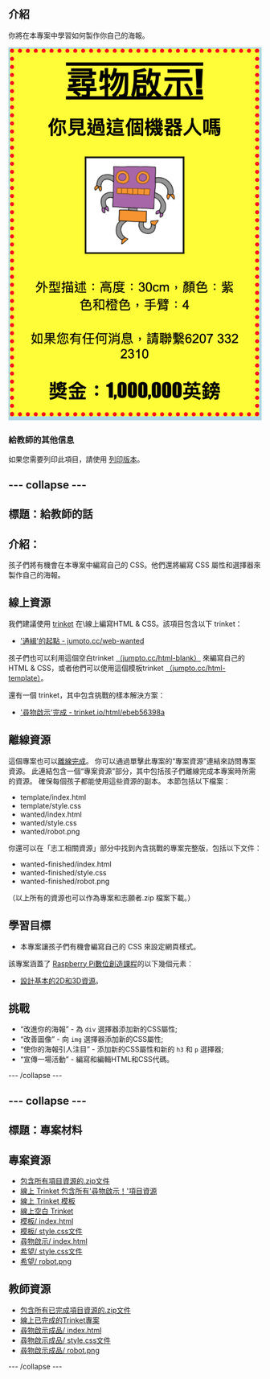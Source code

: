 ## 介紹

你將在本專案中學習如何製作你自己的海報。

![截圖](images/wanted-final.png)

### 給教師的其他信息

如果您需要列印此項目，請使用 [列印版本](https://projects.raspberrypi.org/en/projects/wanted/print)。

## \--- collapse \---

## 標題：給教師的話

## 介紹：

孩子們將有機會在本專案中編寫自己的 CSS。他們還將編寫 CSS 屬性和選擇器來製作自己的海報。

## 線上資源

我們建議使用 [trinket](https://trinket.io/) 在\線上編寫HTML & CSS。該項目包含以下 trinket：

* ['通緝'的起點 - jumpto.cc/web-wanted](http://jumpto.cc/web-wanted)

孩子們也可以利用這個空白trinket [（jumpto.cc/html-blank）](http://jumpto.cc/html-blank) 來編寫自己的HTML & CSS，或者他們可以使用這個模板trinket [（jumpto.cc/html-template）](http://jumpto.cc/html-template)。

還有一個 trinket，其中包含挑戰的樣本解決方案：

* ['尋物啟示'完成 - trinket.io/html/ebeb56398a](https://trinket.io/html/ebeb56398a)

## 離線資源

這個專案也可以[離線完成](https://rpf.io/html-offline)。 你可以通過單擊此專案的“專案資源”連結來訪問專案資源。 此連結包含一個“專案資源”部分，其中包括孩子們離線完成本專案時所需的資源。 確保每個孩子都能使用這些資源的副本。 本節包括以下檔案：

* template/index.html
* template/style.css
* wanted/index.html
* wanted/style.css
* wanted/robot.png

你還可以在「志工相關資源」部分中找到內含挑戰的專案完整版，包括以下文件：

* wanted-finished/index.html
* wanted-finished/style.css
* wanted-finished/robot.png

（以上所有的資源也可以作為專案和志願者.zip 檔案下載。）

## 學習目標

* 本專案讓孩子們有機會編寫自己的 CSS 來設定網頁樣式。

該專案涵蓋了 [Raspberry Pi數位創造課程](http://rpf.io/curriculum)的以下幾個元素：

* [設計基本的2D和3D資源](https://www.raspberrypi.org/curriculum/design/creator)。

## 挑戰

* “改進你的海報” - 為 `div` 選擇器添加新的CSS屬性;
* “改善圖像” - 向 `img` 選擇器添加新的CSS屬性;
* “使你的海報引人注目” - 添加新的CSS屬性和新的 `h3` 和 `p` 選擇器;
* “宣傳一場活動” - 編寫和編輯HTML和CSS代碼。

\--- /collapse \---

## \--- collapse \---

## 標題：專案材料

## 專案資源

* [包含所有項目資源的.zip文件](https://rpf.io/p/en/wanted-go)
* [線上 Trinket 包含所有'尋物啟示！'項目資源](http://jumpto.cc/web-wanted)
* [線上 Trinket 模板](http://jumpto.cc/trinket-template)
* [線上空白 Trinket](http://jumpto.cc/trinket-blank)
* [模板/ index.html](resources/template-index.html)
* [模板/ style.css文件](resources/template-style.css)
* [尋物啟示/ index.html](resources/wanted-index.html)
* [希望/ style.css文件](resources/wanted-style.css)
* [希望/ robot.png](resources/wanted-robot.png)

## 教師資源

* [包含所有已完成項目資源的.zip文件](https://rpf.io/p/en/wanted-go)
* [線上已完成的Trinket專案](https://trinket.io/html/ebeb56398a)
* [尋物啟示成品/ index.html](resources/wanted-finished-index.html)
* [尋物啟示成品/ style.css文件](resources/wanted-finished-style.css)
* [尋物啟示成品/ robot.png](resources/twanted-finished-robot.png)

\--- /collapse \---